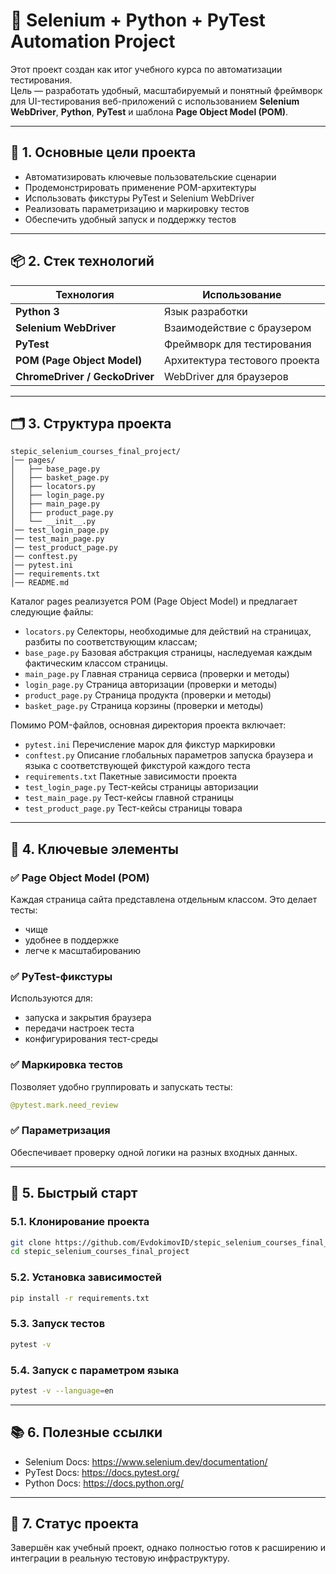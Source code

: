 # 🏁 Selenium + Python + PyTest Automation Project

Этот проект создан как итог учебного курса по автоматизации тестирования.  
Цель — разработать удобный, масштабируемый и понятный фреймворк для UI-тестирования веб-приложений с использованием **Selenium WebDriver**, **Python**, **PyTest** и шаблона **Page Object Model (POM)**.

---

## 🎯 1. Основные цели проекта

- Автоматизировать ключевые пользовательские сценарии
- Продемонстрировать применение POM-архитектуры
- Использовать фикстуры PyTest и Selenium WebDriver
- Реализовать параметризацию и маркировку тестов
- Обеспечить удобный запуск и поддержку тестов

---

## 📦 2. Стек технологий

| Технология | Использование |
|-----------|---------------|
| **Python 3** | Язык разработки |
| **Selenium WebDriver** | Взаимодействие с браузером |
| **PyTest** | Фреймворк для тестирования |
| **POM (Page Object Model)** | Архитектура тестового проекта |
| **ChromeDriver / GeckoDriver** | WebDriver для браузеров |

---

## 🗂 3. Структура проекта

```
stepic_selenium_courses_final_project/
│── pages/
│   ├── base_page.py
│   ├── basket_page.py
│   ├── locators.py
│   ├── login_page.py
│   ├── main_page.py
│   ├── product_page.py
│   └── __init__.py
│── test_login_page.py
│── test_main_page.py
│── test_product_page.py
│── conftest.py
│── pytest.ini
│── requirements.txt
│── README.md
```

Каталог pages реализуется POM (Page Object Model) и предлагает следующие файлы:

- `locators.py` Селекторы, необходимые для действий на страницах, разбиты по соответствующим классам;
- `base_page.py` Базовая абстракция страницы, наследуемая каждым фактическим классом страницы.
- `main_page.py` Главная страница сервиса (проверки и методы)
- `login_page.py` Страница авторизации (проверки и методы)
- `product_page.py` Страница продукта (проверки и методы)
- `basket_page.py` Страница корзины (проверки и методы)

Помимо POM-файлов, основная директория проекта включает:

- `pytest.ini` Перечисление марок для фикстур маркировки
- `conftest.py` Описание глобальных параметров запуска браузера и языка с соответствующей фикстурой каждого теста
- `requirements.txt` Пакетные зависимости проекта
- `test_login_page.py` Тест-кейсы страницы авторизации
- `test_main_page.py` Тест-кейсы главной страницы
- `test_product_page.py` Тест-кейсы страницы товара

---

## 🧠 4. Ключевые элементы

### ✅ Page Object Model (POM)

Каждая страница сайта представлена отдельным классом. Это делает тесты:

- чище
- удобнее в поддержке
- легче к масштабированию

### ✅ PyTest-фикстуры

Используются для:

- запуска и закрытия браузера
- передачи настроек теста
- конфигурирования тест-среды

### ✅ Маркировка тестов

Позволяет удобно группировать и запускать тесты:

```python
@pytest.mark.need_review
```

### ✅ Параметризация

Обеспечивает проверку одной логики на разных входных данных.

---

## 🚀 5. Быстрый старт

### 5.1. Клонирование проекта

```bash
git clone https://github.com/EvdokimovID/stepic_selenium_courses_final_project.git
cd stepic_selenium_courses_final_project
```

### 5.2. Установка зависимостей

```bash
pip install -r requirements.txt
```

### 5.3. Запуск тестов

```bash
pytest -v
```

### 5.4. Запуск с параметром языка

```bash
pytest -v --language=en
```

---

## 📚 6. Полезные ссылки

- Selenium Docs: https://www.selenium.dev/documentation/
- PyTest Docs: https://docs.pytest.org/
- Python Docs: https://docs.python.org/

---

## 📌 7. Статус проекта

Завершён как учебный проект, однако полностью готов к расширению и интеграции в реальную тестовую инфраструктуру.
